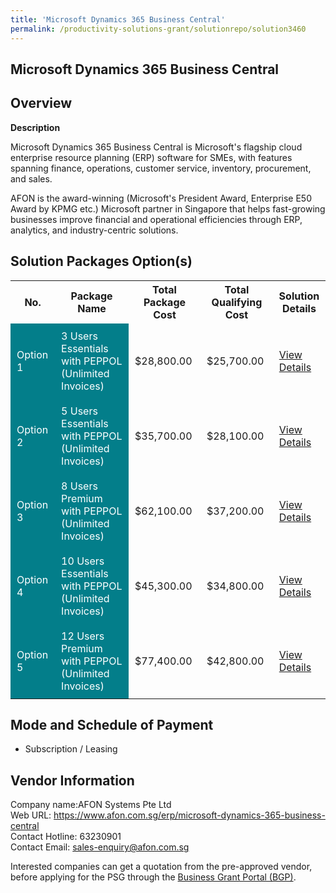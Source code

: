 ```yaml
---
title: 'Microsoft Dynamics 365 Business Central'
permalink: /productivity-solutions-grant/solutionrepo/solution3460
---
```


## Microsoft Dynamics 365 Business Central

## Overview

**Description**

Microsoft Dynamics 365 Business Central is Microsoft's flagship cloud enterprise resource planning (ERP) software for SMEs, with features spanning finance, operations, customer service, inventory, procurement, and sales.

AFON is the award-winning (Microsoft's President Award, Enterprise E50 Award by KPMG etc.) Microsoft partner in Singapore that helps fast-growing businesses improve financial and operational efficiencies through ERP, analytics, and industry-centric solutions.

## Solution Packages Option(s)

<table>
<tr>
<th><b>No.</b></th>
<th><b>Package Name</b></th>
<th><b>Total Package Cost</b></th>
<th><b>Total Qualifying Cost</b></th>
<th><b>Solution Details</b></th>
</tr>
<tr>
<td style='padding: 10px; background-color: #037E8A; color: #FFFFFF;'>Option 1</td>
<td style='padding: 10px; background-color: #037E8A; color: #FFFFFF;'>3 Users Essentials with PEPPOL (Unlimited Invoices)</td>
<td style='padding: 10px;'>$28,800.00</td>
<td style='padding: 10px;'>$25,700.00</td>
<td style='padding: 10px;'><a href='/images/psg/Afon_Desensitised_Annex_3_Part_1.pdf' target='_blank'>View Details</a></td>
</tr>
<tr>
<td style='padding: 10px; background-color: #037E8A; color: #FFFFFF;'>Option 2</td>
<td style='padding: 10px; background-color: #037E8A; color: #FFFFFF;'>5 Users Essentials with PEPPOL (Unlimited Invoices)</td>
<td style='padding: 10px;'>$35,700.00</td>
<td style='padding: 10px;'>$28,100.00</td>
<td style='padding: 10px;'><a href='/images/psg/Afon_Desensitised_Annex_3_Part_2.pdf' target='_blank'>View Details</a></td>
</tr>
<tr>
<td style='padding: 10px; background-color: #037E8A; color: #FFFFFF;'>Option 3</td>
<td style='padding: 10px; background-color: #037E8A; color: #FFFFFF;'>8 Users Premium with PEPPOL (Unlimited Invoices)</td>
<td style='padding: 10px;'>$62,100.00</td>
<td style='padding: 10px;'>$37,200.00</td>
<td style='padding: 10px;'><a href='/images/psg/Afon_Desensitised_Annex_3_Part_3.pdf' target='_blank'>View Details</a></td>
</tr>
<tr>
<td style='padding: 10px; background-color: #037E8A; color: #FFFFFF;'>Option 4</td>
<td style='padding: 10px; background-color: #037E8A; color: #FFFFFF;'>10 Users Essentials with PEPPOL (Unlimited Invoices)</td>
<td style='padding: 10px;'>$45,300.00</td>
<td style='padding: 10px;'>$34,800.00</td>
<td style='padding: 10px;'><a href='/images/psg/Afon_Desensitised_Annex_3_Part_4.pdf' target='_blank'>View Details</a></td>
</tr>
<tr>
<td style='padding: 10px; background-color: #037E8A; color: #FFFFFF;'>Option 5</td>
<td style='padding: 10px; background-color: #037E8A; color: #FFFFFF;'>12 Users Premium with PEPPOL (Unlimited Invoices)</td>
<td style='padding: 10px;'>$77,400.00</td>
<td style='padding: 10px;'>$42,800.00</td>
<td style='padding: 10px;'><a href='/images/psg/Afon_Desensitised_Annex_3_Part_5.pdf' target='_blank'>View Details</a></td>
</tr>
</table>

## Mode and Schedule of Payment

 - Subscription / Leasing

## Vendor Information

 Company name:AFON Systems Pte Ltd<br>Web URL: https://www.afon.com.sg/erp/microsoft-dynamics-365-business-central <br>Contact Hotline: 63230901 <br>Contact Email: sales-enquiry@afon.com.sg

Interested companies can get a quotation from the pre-approved vendor, before applying for the PSG through the <a href='https://www.businessgrants.gov.sg/' target='_blank' rel='noopener'>Business Grant Portal (BGP)</a>.

<script src="/jquery/resize-tables.js"></script>

